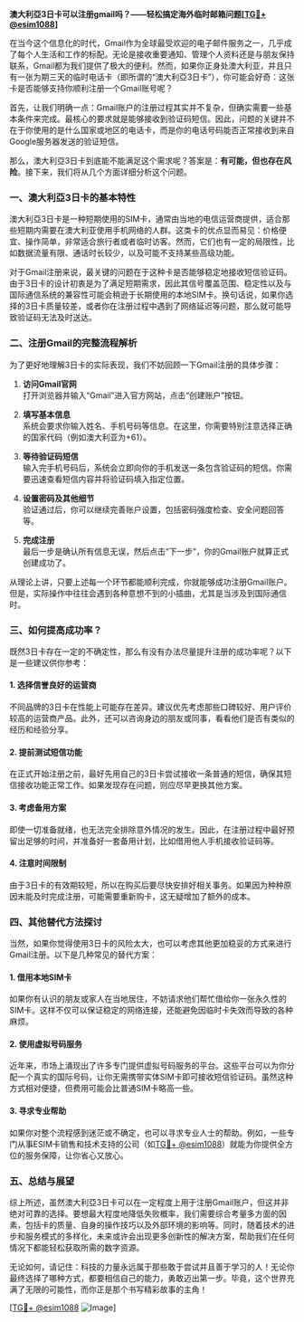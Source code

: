 **澳大利亞3日卡可以注册gmail吗？——轻松搞定海外临时邮箱问题[[TG💪+ @esim1088](https://t.me/s/esim1088)]**

在当今这个信息化的时代，Gmail作为全球最受欢迎的电子邮件服务之一，几乎成了每个人生活和工作的标配。无论是接收重要通知、管理个人资料还是与朋友保持联系，Gmail都为我们提供了极大的便利。然而，如果你正身处澳大利亚，并且只有一张为期三天的临时电话卡（即所谓的“澳大利亞3日卡”），你可能会好奇：这张卡是否能够支持你顺利注册一个Gmail账号呢？

首先，让我们明确一点：Gmail账户的注册过程其实并不复杂，但确实需要一些基本条件来完成。最核心的要求就是能够接收到验证码短信。因此，问题的关键并不在于你使用的是什么国家或地区的电话卡，而是你的电话号码能否正常接收到来自Google服务器发送的验证短信。

那么，澳大利亞3日卡到底能不能满足这个需求呢？答案是：**有可能，但也存在风险**。接下来，我们将从几个方面详细分析这个问题。

### 一、澳大利亞3日卡的基本特性

澳大利亞3日卡是一种短期使用的SIM卡，通常由当地的电信运营商提供，适合那些短期内需要在澳大利亚使用手机网络的人群。这类卡的优点显而易见：价格便宜、操作简单，非常适合旅行者或者临时访客。然而，它们也有一定的局限性，比如数据流量有限、通话时长较少，以及可能不支持某些高级功能。

对于Gmail注册来说，最关键的问题在于这种卡是否能够稳定地接收短信验证码。由于3日卡的设计初衷是为了满足短期需求，因此其信号覆盖范围、稳定性以及与国际通信系统的兼容性可能会稍逊于长期使用的本地SIM卡。换句话说，如果你选择的3日卡质量较差，或者你在注册过程中遇到了网络延迟等问题，那么就可能导致验证码无法及时送达。

### 二、注册Gmail的完整流程解析

为了更好地理解3日卡的实际表现，我们不妨回顾一下Gmail注册的具体步骤：

1. **访问Gmail官网**  
   打开浏览器并输入“Gmail”进入官方网站，点击“创建账户”按钮。

2. **填写基本信息**  
   系统会要求你输入姓名、手机号码等信息。在这里，你需要特别注意选择正确的国家代码（例如澳大利亚为+61）。

3. **等待验证码短信**  
   输入完手机号码后，系统会立即向你的手机发送一条包含验证码的短信。你需要迅速查看短信内容并将验证码填入指定位置。

4. **设置密码及其他细节**  
   验证通过后，你可以继续完善账户设置，包括密码强度检查、安全问题回答等。

5. **完成注册**  
   最后一步是确认所有信息无误，然后点击“下一步”，你的Gmail账户就算正式创建成功了。

从理论上讲，只要上述每一个环节都能顺利完成，你就能够成功注册Gmail账户。但是，实际操作中往往会遇到各种意想不到的小插曲，尤其是当涉及到国际通信时。

### 三、如何提高成功率？

既然3日卡存在一定的不确定性，那么有没有办法尽量提升注册的成功率呢？以下是一些建议供你参考：

#### 1. 选择信誉良好的运营商
不同品牌的3日卡在性能上可能存在差异。建议优先考虑那些口碑较好、用户评价较高的运营商产品。此外，还可以咨询身边的朋友或同事，看看他们是否有类似的经历和经验分享。

#### 2. 提前测试短信功能
在正式开始注册之前，最好先用自己的3日卡尝试接收一条普通的短信，确保其短信接收功能正常工作。如果发现存在问题，则应尽早更换其他方案。

#### 3. 考虑备用方案
即使一切准备就绪，也无法完全排除意外情况的发生。因此，在注册过程中最好预留出足够的时间，并准备好一套备用计划，比如借用他人手机接收验证码等。

#### 4. 注意时间限制
由于3日卡的有效期较短，所以在购买后要尽快安排好相关事务。如果因为种种原因未能及时完成注册，可能需要重新购卡，这无疑增加了额外的成本。

### 四、其他替代方法探讨

当然，如果你觉得使用3日卡的风险太大，也可以考虑其他更加稳妥的方式来进行Gmail注册。以下是几种常见的替代方案：

#### 1. 借用本地SIM卡
如果你有认识的朋友或家人在当地居住，不妨请求他们帮忙借给你一张永久性的SIM卡。这样不仅可以保证稳定的网络连接，还能避免因临时卡失效而导致的各种麻烦。

#### 2. 使用虚拟号码服务
近年来，市场上涌现出了许多专门提供虚拟号码服务的平台。这些平台可以为你分配一个真实的国际号码，让你无需携带实体SIM卡即可接收短信验证码。虽然这种方式相对便捷，但费用可能会比普通SIM卡略高一些。

#### 3. 寻求专业帮助
如果你对整个流程感到迷茫或不确定，也可以寻求专业人士的帮助。例如，一些专门从事ESIM卡销售和技术支持的公司（如[TG💪+ @esim1088](https://t.me/s/esim1088)）就能为你提供全方位的服务保障，让你省心又放心。

### 五、总结与展望

综上所述，虽然澳大利亞3日卡可以在一定程度上用于注册Gmail账户，但这并非绝对可靠的选择。要想最大程度地降低失败概率，我们需要综合考量多方面的因素，包括卡的质量、自身的操作技巧以及外部环境的影响等。同时，随着技术的进步和服务模式的多样化，未来或许会出现更多创新性的解决方案，帮助我们在任何情况下都能轻松获取所需的数字资源。

无论如何，请记住：科技的力量永远属于那些敢于尝试并且善于学习的人！无论你最终选择了哪种方式，都要相信自己的能力，勇敢迈出第一步。毕竟，这个世界充满了无限的可能性，而你正是那个书写精彩故事的主角！

[[TG💪+ @esim1088](https://t.me/s/esim1088) ![Image](https://i.postimg.cc/4NQfJmqS/Snipaste-2025-05-13-00-14-12.png)]